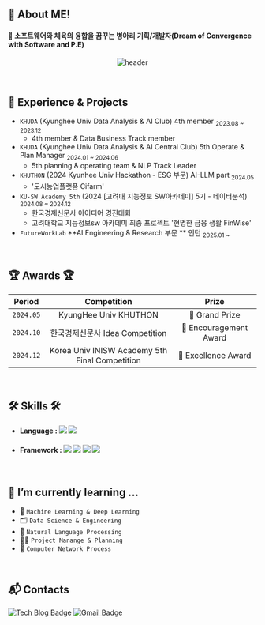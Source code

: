## 👋 About ME! 
#### 🚀 소프트웨어와 체육의 융합을 꿈꾸는 병아리 기획/개발자(Dream of Convergence with Software and P.E)

<p align="center">
  <img src="https://capsule-render.vercel.app/api?type=rounded&color=timeGradient&text=Welcome%20to%20Joon's%20GitHub%20👋&animation=twinkling&fontSize=48&fontAlignY=50&fontAlign=50&height=80" alt="header"> </p>
<br>

## 🔅 Experience & Projects
- `KHUDA` (Kyunghee Univ Data Analysis & AI Club) 4th member <sub>2023.08 ~ 2023.12</sub>
  - 4th member & Data Business Track member
- `KHUDA` (Kyunghee Univ Data Analysis & AI Central Club) 5th Operate & Plan Manager <sub>2024.01 ~ 2024.06</sub>
  - 5th planning & operating team & NLP Track Leader 
- `KHUTHON` (2024 Kyunhee Univ Hackathon - ESG 부문) AI-LLM part <sub>2024.05</sub>
  - '도시농업플랫폼 Cifarm'
- `KU-SW Academy 5th` (2024 [고려대 지능정보 SW아카데미] 5기 - 데이터분석) <sub>2024.08 ~ 2024.12</sub>
  - 한국경제신문사 아이디어 경진대회
  - 고려대학교 지능정보sw 아카데미 최종 프로젝트 '현명한 금융 생활 FinWise'
- `FutureWorkLab` **AI Engineering & Research 부문 ** 인턴 <sub>2025.01 ~ </sub>
<br>

## 🏆 Awards 🏆

| Period | Competition | Prize |
|-------|:--------:|:---------:|
| `2024.05` | KyungHee Univ KHUTHON | 🥈 Grand Prize  |
| `2024.10` | 한국경제신문사 Idea Competition | 🥉 Encouragement Award |
| `2024.12` | Korea Univ INISW Academy 5th Final Competition | 🥉 Excellence Award  |
<br>

## 🛠️ Skills 🛠️

- #### Language : <img src="https://img.shields.io/badge/Python-3776AB?style=for-the-badge&logo=Python&logoColor=white"> <img src="https://img.shields.io/badge/R-00599C?style=for-the-badge&logo=R&logoColor=white"> 

- #### Framework : <img src="https://img.shields.io/badge/Langchain-E34F26?style=for-the-badge&logo=Langchain&logoColor=white"> <img src="https://img.shields.io/badge/Langgraph-1572B6?style=for-the-badge&logo=LangGraph&logoColor=white"> <img src="https://img.shields.io/badge/TensorFlow-FF6F00?style=for-the-badge&logo=TensorFlow&logoColor=white"> <img src="https://img.shields.io/badge/fastapi-D00000?style=for-the-badge&logo=fastapi&logoColor=white"> 

<br> 

## 🌱 I’m currently learning ... 
- 🤖 `Machine Learning & Deep Learning` <br>
- 🗂️ `Data Science & Engineering` <br>
- 🔡 `Natural Language Processing` <br>
- ✍🏻 `Project Manange & Planning` <br>
- 🛜 `Computer Network Process` <br>
<br>

<!-- ## 📭 Github & Blog
[![leejoon2067's GitHub stats](https://github-readme-stats.vercel.app/api?username=leejoon2067)](https://github.com/anuraghazra/github-readme-stats)
</p>
<br>-->

## :mailbox_with_mail: Contacts
[![Tech Blog Badge](http://img.shields.io/badge/-Tech%20blog-black?style=flat-square&logo=github&link=https://jhklee-coder.tistory.com)](https://jhklee-coder.tistory.com/)
[![Gmail Badge](https://img.shields.io/badge/Gmail-d14836?style=flat-square&logo=Gmail&logoColor=white&link=mailto:leejoon2067@khu.ac.kr)](mailto:leejoon2067@khu.ac.kr/)

<!--
- 🔭 I’m currently working on ...
- 🌱 I’m currently learning ...
- 👯 I’m looking to collaborate on ...
- 🤔 I’m looking for help with ...
- 💬 Ask me about ...
- 📫 How to reach me: ...
- 😄 Pronouns: ...
- ⚡ Fun fact: ...
-->
